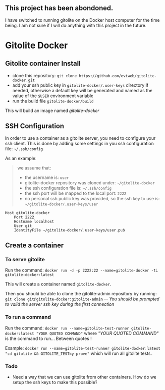 ## This project has been abondoned.
I have switched to running gitolite on the Docker host computer for the time being. I am not sure if I will do anything with this project in the future.

Gitolite Docker
===============


Gitolite container
Install
-------
* clone this repository: `git clone https://github.com/eviweb/gitolite-docker.git`
* add your ssh public key in `gitolite-docker/.user-keys` directory if needed, otherwise a default key will be generated and named as the value of the `$USER` environment variable
* run the build file `gitolite-docker/build`

This will build an image named _gitolite-docker_

SSH Configuration
-----------------
In order to use a container as a gitolite server, you need to configure your ssh client.
This is done by adding some settings in you ssh configuration file: `~/.ssh/config`

As an example:

> we assume that:
> * the username is: `user`
> * gitolite-docker repository was cloned under: `~/gitolite-docker`
> * the ssh configuration file is: `~/.ssh/config`
> * the ssh port will be mapped to the local port: `2222`
> * no personal ssh public key was provided, so the ssh key to use is: `~/gitolite-docker/.user-keys/user`

```
Host gitolite-docker
	Port 2222
	Hostname localhost
	User git
	IdentityFile ~/gitolite-docker/.user-keys/user.pub
```

Create a container
------------------
### To serve gitolite
Run the command: `docker run -d -p 2222:22 --name=gitolite-docker -ti gitolite-docker:latest`

This will create a container named `gitolite-docker`.

Then you should be able to clone the gitolite-admin repository by running: `git clone git@gitolite-docker:gitolite-admin`
-- _You should be prompted to valid the server ssh key during the first connection_

### To run a command
Run the command: `docker run --name=gitolite-test-runner gitolite-docker:latest "YOUR QUOTED COMMAND"` where _"YOUR QUOTED COMMAND"_ is the command to run... Between quotes !

Example: `docker run --name=gitolite-test-runner gitolite-docker:latest "cd gitolite && GITOLITE_TEST=y prove"` which will run all gitolite tests.

### Todo

* Need a way that we can use gitolite from other containers. How do we setup the ssh keys to make this possible?  
